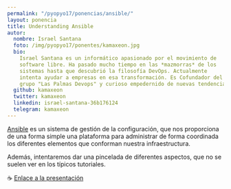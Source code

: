 ```yaml
---
permalink: "/pyopyo17/ponencias/ansible/"
layout: ponencia
title: Understanding Ansible
autor:
  nombre: Israel Santana
  foto: /img/pyopyo17/ponentes/kamaxeon.jpg
  bio:
    Israel Santana es un informático apasionado por el movimiento de
    software libre. Ha pasado mucho tiempo en las *mazmorras* de los
    sistemas hasta que descubrió la filosofía DevOps. Actualmente
    intenta ayudar a empresas en esa transformación. Es Cofundador del
    grupo "Las Palmas Devops" y curioso empedernido de nuevas tendencias.
  github: kamaxeon
  twitter: kamaxeon
  linkedin: israel-santana-36b176124
  telegram: kamaxeon
---
```


[Ansible](https://www.ansible.com) es un sistema de gestión de la configuración, que nos proporciona de una forma simple una plataforma para administrar de forma coordinada los diferentes elementos que conforman nuestra infraestructura.

Además, intentaremos dar una pincelada de diferentes aspectos, que no se suelen ver en los típicos tutoriales.

☕️ [Enlace a la presentación](https://docs.google.com/presentation/d/e/2PACX-1vQqH7H3JFwncL5jwvrk1HBbewIp0gyFEnT0ERKdwu1HXThljca5sOSQm8oxx3cwYnR2h2-nnl9TaBxT/pub?start=false&loop=false&delayms=60000&slide=id.p)
